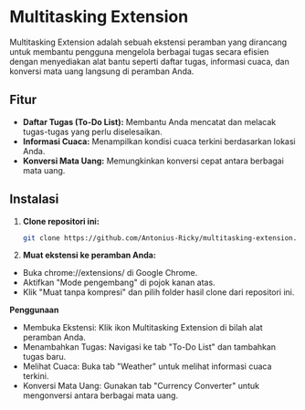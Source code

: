 # Multitasking Extension

Multitasking Extension adalah sebuah ekstensi peramban yang dirancang untuk membantu pengguna mengelola berbagai tugas secara efisien dengan menyediakan alat bantu seperti daftar tugas, informasi cuaca, dan konversi mata uang langsung di peramban Anda.

## Fitur

- **Daftar Tugas (To-Do List):** Membantu Anda mencatat dan melacak tugas-tugas yang perlu diselesaikan.
- **Informasi Cuaca:** Menampilkan kondisi cuaca terkini berdasarkan lokasi Anda.
- **Konversi Mata Uang:** Memungkinkan konversi cepat antara berbagai mata uang.

## Instalasi

1. **Clone repositori ini:**

   ```bash
   git clone https://github.com/Antonius-Ricky/multitasking-extension.git
2. **Muat ekstensi ke peramban Anda:**
- Buka chrome://extensions/ di Google Chrome.
- Aktifkan "Mode pengembang" di pojok kanan atas.
- Klik "Muat tanpa kompresi" dan pilih folder hasil clone dari repositori ini.

**Penggunaan**
- Membuka Ekstensi: Klik ikon Multitasking Extension di bilah alat peramban Anda.
- Menambahkan Tugas: Navigasi ke tab "To-Do List" dan tambahkan tugas baru.
- Melihat Cuaca: Buka tab "Weather" untuk melihat informasi cuaca terkini.
- Konversi Mata Uang: Gunakan tab "Currency Converter" untuk mengonversi antara berbagai mata uang.
